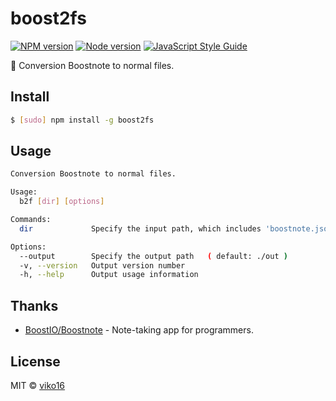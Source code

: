 # boost2fs

[![NPM version](https://img.shields.io/npm/v/boost2fs.svg?style=flat)](https://npmjs.org/package/boost2fs)
[![Node version](https://img.shields.io/node/v/boost2fs.svg?style=flat)](https://github.com/viko16/boost2fs)
[![JavaScript Style Guide](https://img.shields.io/badge/code%20style-standard-brightgreen.svg?style=flat)](http://standardjs.com/)

🚀 Conversion Boostnote to normal files.


## Install

```bash
$ [sudo] npm install -g boost2fs
```

## Usage

```bash
Conversion Boostnote to normal files.

Usage:
  b2f [dir] [options]

Commands:
  dir             Specify the input path, which includes 'boostnote.json' ( default: ./ )

Options:
  --output        Specify the output path   ( default: ./out )
  -v, --version   Output version number
  -h, --help      Output usage information
```


## Thanks
- [BoostIO/Boostnote](https://github.com/BoostIO/Boostnote) - Note-taking app for programmers.

## License
MIT © [viko16](https://github.com/viko16)
